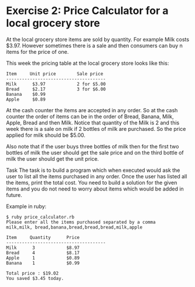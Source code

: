 # Exercise 2: Price Calculator for a local grocery store

At the local grocery store items are sold by quantity. For example Milk costs $3.97. However sometimes there is a sale and then consumers can buy n items for the price of one.

This week the pricing table at the local grocery store looks like this:

```
Item     Unit price        Sale price
--------------------------------------
Milk      $3.97            2 for $5.00
Bread     $2.17            3 for $6.00
Banana    $0.99
Apple     $0.89
```
At the cash counter the items are accepted in any order. So at the cash counter the order of items can be in the order of Bread, Banana, Milk, Apple, Bread and then Milk. Notice that quantity of the Milk is 2 and this week there is a sale on milk if 2 bottles of milk are purchased. So the price applied for milk should be $5.00.

Also note that if the user buys three bottles of milk then for the first two bottles of milk the user should get the sale price and on the third bottle of milk the user should get the unit price.

Task
The task is to build a program which when executed would ask the user to list all the items purchased in any order. Once the user has listed all the items, print the total cost. You need to build a solution for the given items and you do not need to worry about items which would be added in future.

Example in ruby:
```
$ ruby price_calculator.rb
Please enter all the items purchased separated by a comma
milk,milk, bread,banana,bread,bread,bread,milk,apple

Item     Quantity      Price
--------------------------------------
Milk      3            $8.97
Bread     4            $8.17
Apple     1            $0.89
Banana    1            $0.99

Total price : $19.02
You saved $3.45 today.
```